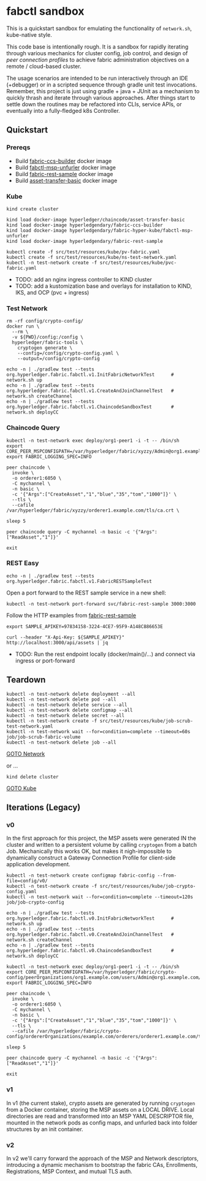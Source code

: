 # fabctl sandbox 

This is a quickstart sandbox for emulating the functionality of `network.sh`, kube-native style.

This code base is intentionally rough.  It is a sandbox for rapidly iterating through various mechanics 
for cluster config, job control, and design of _peer connection profiles_ to achieve fabric administration 
objectives on a remote / cloud-based cluster.

The usage scenarios are intended to be run interactively through an IDE (+debugger) or in a scripted sequence
through gradle unit test invocations.  Remember, this project is just using gradle + java + JUnit as a 
mechanism to quickly thrash and iterate through various approaches.  After things start to settle down the 
routines may be refactored into CLIs, service APIs, or eventually into a fully-fledged k8s Controller. 


## Quickstart 

### Prereqs 

- Build [fabric-ccs-builder](https://github.com/jkneubuh/fabric-samples/tree/feature/kind-test-network/test-network-kind#fabric-ccs-builder) docker image 
- Build [fabctl-msp-unfurler](../fabctl-msp-unfurler#build) docker image
- Build [fabric-rest-sample](https://github.com/hyperledgendary/fabric-rest-sample#docker-image) docker image
- Build [asset-transfer-basic](https://github.com/hyperledger/fabric-samples/tree/main/asset-transfer-basic/chaincode-external#running-the-asset-transfer-basic-external-service) docker image


### Kube

```shell
kind create cluster

kind load docker-image hyperledger/chaincode/asset-transfer-basic
kind load docker-image hyperledgendary/fabric-ccs-builder
kind load docker-image hyperledgendary/fabric-hyper-kube/fabctl-msp-unfurler
kind load docker-image hyperledgendary/fabric-rest-sample
```

```shell
kubectl create -f src/test/resources/kube/pv-fabric.yaml
kubectl create -f src/test/resources/kube/ns-test-network.yaml
kubectl -n test-network create -f src/test/resources/kube/pvc-fabric.yaml
```

- TODO: add an nginx ingress controller to KIND cluster 
- TODO: add a kustomization base and overlays for installation to KIND, IKS, and OCP (pvc + ingress) 


### Test Network

```shell
rm -rf config/crypto-config/
docker run \
  --rm \
  -v ${PWD}/config:/config \
  hyperledger/fabric-tools \
    cryptogen generate \
    --config=/config/crypto-config.yaml \
    --output=/config/crypto-config 
```

```shell
echo -n | ./gradlew test --tests org.hyperledger.fabric.fabctl.v1.InitFabricNetworkTest      # network.sh up 
echo -n | ./gradlew test --tests org.hyperledger.fabric.fabctl.v1.CreateAndJoinChannelTest   # network.sh createChannel
echo -n | ./gradlew test --tests org.hyperledger.fabric.fabctl.v1.ChaincodeSandboxTest       # network.sh deployCC 
```

### Chaincode Query 

```shell
kubectl -n test-network exec deploy/org1-peer1 -i -t -- /bin/sh
export CORE_PEER_MSPCONFIGPATH=/var/hyperledger/fabric/xyzzy/Admin@org1.example.com/msp 
export FABRIC_LOGGING_SPEC=INFO

peer chaincode \
  invoke \
  -o orderer1:6050 \
  -C mychannel \
  -n basic \
  -c '{"Args":["CreateAsset","1","blue","35","tom","1000"]}' \
  --tls \
  --cafile /var/hyperledger/fabric/xyzzy/orderer1.example.com/tls/ca.crt \

sleep 5

peer chaincode query -C mychannel -n basic -c '{"Args":["ReadAsset","1"]}'

exit
```

### REST Easy 

```shell
echo -n | ./gradlew test --tests org.hyperledger.fabric.fabctl.v1.FabricRESTSampleTest
```

Open a port forward to the REST sample service in a new shell: 
```shell
kubectl -n test-network port-forward svc/fabric-rest-sample 3000:3000
```

Follow the HTTP examples from [fabric-rest-sample](https://github.com/hyperledgendary/fabric-rest-sample#rest-api)
```shell
export SAMPLE_APIKEY=97834158-3224-4CE7-95F9-A148C886653E

curl --header "X-Api-Key: ${SAMPLE_APIKEY}" http://localhost:3000/api/assets | jq
```



- TODO: Run the rest endpoint locally (docker/main()/...) and connect via ingress or port-forward


## Teardown

```shell
kubectl -n test-network delete deployment --all 
kubectl -n test-network delete pod --all
kubectl -n test-network delete service --all
kubectl -n test-network delete configmap --all 
kubectl -n test-network delete secret --all 
kubectl -n test-network create -f src/test/resources/kube/job-scrub-test-network.yaml
kubectl -n test-network wait --for=condition=complete --timeout=60s job/job-scrub-fabric-volume
kubectl -n test-network delete job --all
```
[GOTO Network](#test-network)

or ... 
```shell
kind delete cluster
```
[GOTO Kube](#kube)


## Iterations (Legacy)

### v0

In the first approach for this project, the MSP assets were generated IN the cluster and written to a persistent 
volume by calling `cryptogen` from a batch Job.  Mechanically this works OK, but makes it nigh-impossible to 
dynamically construct a Gateway Connection Profile for client-side application development. 

```shell
kubectl -n test-network create configmap fabric-config --from-file=config/v0/
kubectl -n test-network create -f src/test/resources/kube/job-crypto-config.yaml
kubectl -n test-network wait --for=condition=complete --timeout=120s job/job-crypto-config

echo -n | ./gradlew test --tests org.hyperledger.fabric.fabctl.v0.InitFabricNetworkTest      # network.sh up 
echo -n | ./gradlew test --tests org.hyperledger.fabric.fabctl.v0.CreateAndJoinChannelTest   # network.sh createChannel
echo -n | ./gradlew test --tests org.hyperledger.fabric.fabctl.v0.ChaincodeSandboxTest       # network.sh deployCC 
```

```shell
kubectl -n test-network exec deploy/org1-peer1 -i -t -- /bin/sh
export CORE_PEER_MSPCONFIGPATH=/var/hyperledger/fabric/crypto-config/peerOrganizations/org1.example.com/users/Admin@org1.example.com/msp 
export FABRIC_LOGGING_SPEC=INFO

peer chaincode \
  invoke \
  -o orderer1:6050 \
  -C mychannel \
  -n basic \
  -c '{"Args":["CreateAsset","1","blue","35","tom","1000"]}' \
  --tls \
  --cafile /var/hyperledger/fabric/crypto-config/ordererOrganizations/example.com/orderers/orderer1.example.com/tls/ca.crt 

sleep 5

peer chaincode query -C mychannel -n basic -c '{"Args":["ReadAsset","1"]}'

exit
```

### v1

In v1 (the current stake), crypto assets are generated by running `cryptogen` from a Docker container, storing the 
MSP assets on a LOCAL DRIVE.  Local directories are read and transformed into an MSP YAML DESCRIPTOR file, mounted 
in the network pods as config maps, and unfurled back into folder structures by an init container. 


### v2

In v2 we'll carry forward the approach of the MSP and Network descriptors, introducing a dynamic mechanism to 
bootstrap the fabric CAs, Enrollments, Registrations, MSP Context, and mutual TLS auth. 

